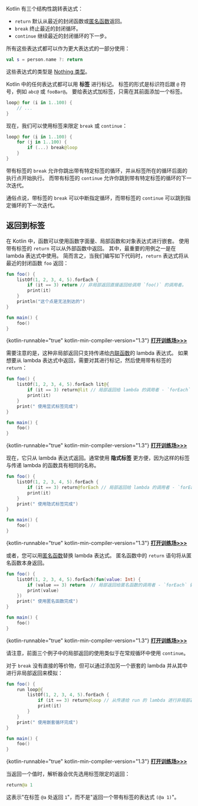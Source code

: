 [//]: # (title: 返回和跳转)

Kotlin 有三个结构性跳转表达式：

* `return` 默认从最近的封闭函数或[匿名函数](lambdas.md#anonymous-functions)返回。
* `break` 终止最近的封闭循环。
* `continue` 继续最近的封闭循环的下一步。

所有这些表达式都可以作为更大表达式的一部分使用：

```kotlin
val s = person.name ?: return
```

这些表达式的类型是 [Nothing 类型](exceptions.md#the-nothing-type)。

Kotlin 中的任何表达式都可以用 **标签** 进行标记。
标签的形式是标识符后跟 `@` 符号，例如 `abc@` 或 `fooBar@`。
要给表达式加标签，只需在其前面添加一个标签。

```kotlin
loop@ for (i in 1..100) {
    // ...
}
```

现在，我们可以使用标签来限定 `break` 或 `continue`：

```kotlin
loop@ for (i in 1..100) {
    for (j in 1..100) {
        if (...) break@loop
    }
}
```

带有标签的 `break` 允许你跳出带有特定标签的循环，并从标签所在的循环后面的执行点开始执行。
而带有标签的 `continue` 允许你跳到带有特定标签的循环的下一次迭代。

通俗点说，带标签的 `break` 可以中断指定循环，而带标签的 `continue` 可以跳到指定循环的下一次迭代。

## 返回到标签

在 Kotlin 中，函数可以使用函数字面量、局部函数和对象表达式进行嵌套。
使用带有标签的 `return` 可以从外部函数中返回。
其中，最重要的用例之一是在 lambda 表达式中使用。
简而言之，当我们编写如下代码时，`return` 表达式将从最近的封闭函数 `foo` 返回：

```kotlin
fun foo() {
    listOf(1, 2, 3, 4, 5).forEach {
        if (it == 3) return // 非局部返回直接返回给调用 `foo()` 的调用者。
        print(it)
    }
    println("这个点是无法到达的")
}

fun main() {
    foo()
}
```
{kotlin-runnable="true" kotlin-min-compiler-version="1.3"}
[**打开训练场>>>**](https://play.kotlinlang.org/editor/v1/N4Igxg9gJgpiBcIA6A7AZgVxQAjRCAFAJTbCrYXYA2AlgM4AuA8mgQIwA02ATFwMxcALFwCsRAHR4ATgFEAhmAAWpcpTU002AjQbYAvHux8SUmAwxScAeivYUEFAFoqEMHKrZT5y9ig1TYAxUAJ7YDBBhijDYblRUMFLYEJp4hESqahQADlI0KAzaDOk4lAC%2BGdg5eUEoBEggDIr0lRDV2M1YpgqKcgBG8fXF5SioqJg4ALZyecQqJRSpxKilIBwNclIA5mYAClRyDNITCCAAVnIAbnKr4BATWTTxUgBqCXQ0Dids4gCc4twABhApSAA?_gl=1*9afmph*_ga*MjA2MDI3NDc5My4xNjk0OTQwMzc2*_ga_9J976DJZ68*MTcwMTI3MDM1OS40Ni4xLjE3MDEyNzA0MjcuNTkuMC4w&_ga=2.146041908.1244175791.1701270364-2060274793.1694940376)

需要注意的是，这种非局部返回只支持传递给[内联函数](inline-functions.md)的 lambda 表达式。
如果想要从 lambda 表达式中返回，需要对其进行标记，然后使用带有标签的 `return`：

```kotlin
fun foo() {
    listOf(1, 2, 3, 4, 5).forEach lit@{
        if (it == 3) return@lit // 局部返回给 lambda 的调用者 - `forEach` 循环。
        print(it)
    }
    print(" 使用显式标签完成")
}

fun main() {
    foo()
}
```
{kotlin-runnable="true" kotlin-min-compiler-version="1.3"}
[**打开训练场>>>**](https://play.kotlinlang.org/editor/v1/N4Igxg9gJgpiBcIA6A7AZgVxQAjRCAFAJTbCrYXYA2AlgM4AuA8mgQIwA02ATFwMxcALFwCsRAHR4ATgFEAhmAAW1GgwACZHJW0002AquwBeI9j4kpMBhiko1tBtgD0T6hDByq2S9dvYGEP6KMNgeVFQwUtgQegzB1HIAtgBGUHLYALRBIdLySm4QAA7k2pSFUjQoDAYMRCUUAL712OWV1Ugg2FAQKCEA7qrKMAAehbRghlRyyTBUHXUoTSioqJg4iXKVxKTNeIQLDSAcIAxyUgDmVgAKUwzSiQggAFZyAG5yR%2BAQiYU0EVIANUidBoPUebHEAE5xNwAAwgBpAA%3D?_gl=1*j7romn*_ga*MjA2MDI3NDc5My4xNjk0OTQwMzc2*_ga_9J976DJZ68*MTcwMTI3MDM1OS40Ni4xLjE3MDEyNzA0MjcuNTkuMC4w&_ga=2.251462662.1244175791.1701270364-2060274793.1694940376)

现在，它只从 lambda 表达式返回。通常使用 **隐式标签** 更方便，因为这样的标签与传递 lambda 的函数具有相同的名称。

```kotlin
fun foo() {
    listOf(1, 2, 3, 4, 5).forEach {
        if (it == 3) return@forEach // 局部返回给 lambda 的调用者 - `forEach` 循环。
        print(it)
    }
    print(" 使用隐式标签完成")
}

fun main() {
    foo()
}
```
{kotlin-runnable="true" kotlin-min-compiler-version="1.3"}
[**打开训练场>>>**](https://play.kotlinlang.org/editor/v1/N4Igxg9gJgpiBcIA6A7AZgVxQAjRCAFAJTbCrYXYA2AlgM4AuA8mgQIwA02ATFwMxcALFwCsRAHR4ATgFEAhmAAWpcpTU002AjQbYAvHux8SUmAwxSUAAWnyl2APQPqEMHKrZT5y9gYRfijDYblRUMFLYEJoMgdRyALYARlBy2AC0AUG2CspU%2BAAOqmoU%2BVI0KAzaDERF2AC%2BtaXllUgg2FAQKEEA7jrKNPH5tGA6cYkwVK01KA0oqKiYOPFy5cQqOJR4hNN1IBwgDHJSAOZmAApUcgzS8QggAFZyAG5ye%2BAQgzRhUgBq4XQ0Tp3NjiACc4m4AAYQHUgA%3D%3D%3D?_gl=1*j7romn*_ga*MjA2MDI3NDc5My4xNjk0OTQwMzc2*_ga_9J976DJZ68*MTcwMTI3MDM1OS40Ni4xLjE3MDEyNzA0MjcuNTkuMC4w&_ga=2.251462662.1244175791.1701270364-2060274793.1694940376)

或者，您可以用[匿名函数](lambdas.md#anonymous-functions)替换 lambda 表达式。
匿名函数中的 `return` 语句将从匿名函数本身返回。

```kotlin
fun foo() {
    listOf(1, 2, 3, 4, 5).forEach(fun(value: Int) {
        if (value == 3) return  // 局部返回给匿名函数的调用者 - `forEach` 循环。
        print(value)
    })
    print(" 使用匿名函数完成")
}

fun main() {
    foo()
}
```
{kotlin-runnable="true" kotlin-min-compiler-version="1.3"}
[**打开训练场>>>**](https://play.kotlinlang.org/editor/v1/N4Igxg9gJgpiBcIA6A7AZgVxQAjRCAFAJTbCrYXYA2AlgM4AuA8mgQIwA02ATFwMxcALFwCsRAHR4ATgFEAhmAAWBTCgIA3OVQwx42AJIoGJMjkrmaabBq07sAXnvY%2BJKTAYYpZgPTfqEMC1sNw8vbAYIcMUYbECqKhgpbAgrBmjsORQIFABPAFsIDDpcLDAGGmzsAFoomOl5JX8IAAdyc0pmqRojG20YIjaKAF8BswpO7oYCJBBsKGyYgHcaNIys3IKikpQyipQZ0aHUY%2FQsbDy5buJSQdx8YlQhkA4QBjkpAHN3AAUqOQZpHkECAAFZyTTPcAQPLNGgJKQANUSdD2wLY4gAnOJuAAGEBDIA%3D%3D%3D?_gl=1*j7romn*_ga*MjA2MDI3NDc5My4xNjk0OTQwMzc2*_ga_9J976DJZ68*MTcwMTI3MDM1OS40Ni4xLjE3MDEyNzA0MjcuNTkuMC4w&_ga=2.251462662.1244175791.1701270364-2060274793.1694940376)

请注意，前面三个例子中的局部返回的使用类似于在常规循环中使用 `continue`。

对于 `break` 没有直接的等价物，但可以通过添加另一个嵌套的 lambda 并从其中进行非局部返回来模拟：

```kotlin
fun foo() {
    run loop@{
        listOf(1, 2, 3, 4, 5).forEach {
            if (it == 3) return@loop // 从传递给 run 的 lambda 进行非局部返回
            print(it)
        }
    }
    print(" 使用嵌套循环完成")
}

fun main() {
    foo()
}
```
{kotlin-runnable="true" kotlin-min-compiler-version="1.3"}
[**打开训练场>>>**](https://play.kotlinlang.org/editor/v1/N4Igxg9gJgpiBcIA6A7AZgVxQAjRCAFAJTbCrYXYBOW2ANvgA4ACZOlHdAlgM4AuAeTQEAjABpsAJgkBmCQBYJAViIA6PFQCiAQzAALUuQ7GKXNNgJc%2B2ALw3sMklRh8MVFMwYRG2APS%2FsFAgUAFoGMG06ahc3HDQqCABbbD49GHptRIAjKG1sRm0eHhgoFIhqLCMTDkYqLhQ%2BSz4iKuMAX1aO9gpa%2BsakEGwoYPSAdysDFBh%2BEvomAZaULtRUTBxE7XriQ27cfGJUNpAxED5tKgBzFwAFOm0%2BDUSEEAArbQA3bWPwJMYuOhgVAAaoCeFxgs8RKoAJyqSQABhAbSAA%3D%3D?_gl=1*j7romn*_ga*MjA2MDI3NDc5My4xNjk0OTQwMzc2*_ga_9J976DJZ68*MTcwMTI3MDM1OS40Ni4xLjE3MDEyNzA0MjcuNTkuMC4w&_ga=2.251462662.1244175791.1701270364-2060274793.1694940376)

当返回一个值时，解析器会优先选用标签限定的返回：

```kotlin
return@a 1
```

这表示"在标签 `@a` 处返回 `1`"，而不是"返回一个带有标签的表达式 `(@a 1)`"。